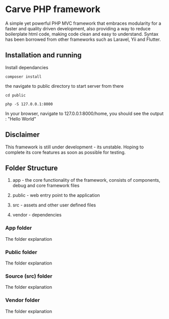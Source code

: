 # Carve PHP framework

A simple yet powerful PHP MVC framework that embraces modularity for a faster and quality driven development, also providing a way to reduce boilerplate html code, making code clean and easy to understand. Syntax has been borrowed from other frameworks such as Laravel, Yii and Flutter.

## Installation and running

Install dependancies

```{}
composer install
```

the navigate to public directory to start server from there

```{}
cd public
```

```{}
php -S 127.0.0.1:8000
```

In your browser, navigate to 127.0.0.1:8000/home, you should see the output : "Hello World"

## Disclaimer

This framework is still under development - its unstable. Hoping to complete its core features as soon as possible for testing.

## Folder Structure

1. app - the core functionality of the framework, consists of components, debug and core framework files

2. public - web entry point to the application

3. src - assets and other user defined files

4. vendor - dependencies

### App folder

The folder explanation

### Public folder

The folder explanation
### Source (src) folder

The folder explanation
### Vendor folder

The folder explanation
